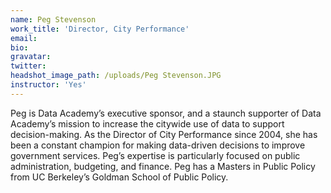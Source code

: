 ```yaml
---
name: Peg Stevenson
work_title: 'Director, City Performance'
email:
bio:
gravatar:
twitter:
headshot_image_path: /uploads/Peg Stevenson.JPG
instructor: 'Yes'
---
```


Peg is Data Academy’s executive sponsor, and a staunch supporter of Data Academy’s mission to increase the citywide use of data to support decision-making. As the Director of City Performance since 2004, she has been a constant champion for making data-driven decisions to improve government services. Peg’s expertise is particularly focused on public administration, budgeting, and finance. Peg has a Masters in Public Policy from UC Berkeley’s Goldman School of Public Policy.